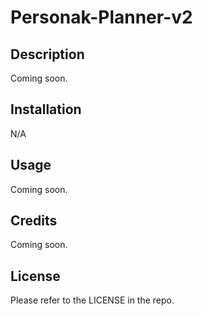 # Personak-Planner-v2

## Description

Coming soon.

## Installation

N/A

## Usage

Coming soon.

## Credits

Coming soon.

## License

Please refer to the LICENSE in the repo.
